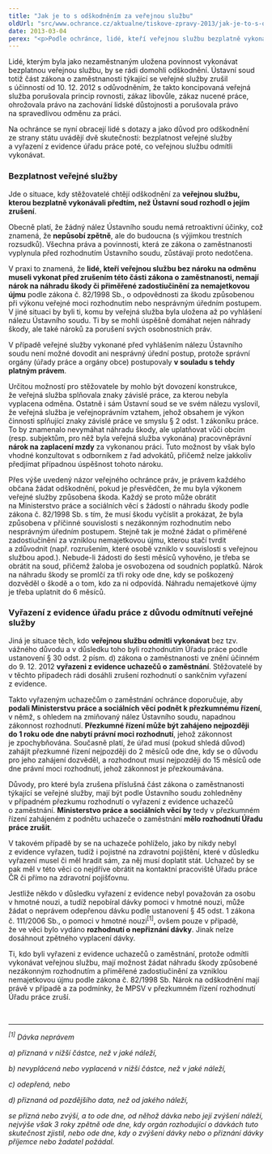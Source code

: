```yaml
---
title: "Jak je to s odškodněním za veřejnou službu"
oldUrl: "src/www.ochrance.cz/aktualne/tiskove-zpravy-2013/jak-je-to-s-odskodnenim-za-verejnou-sluzbu"
date: 2013-03-04
perex: "<p>Podle ochránce, lidé, kteří veřejnou službu bezplatně vykonávali před jejím zrušením Ústavním soudem, nemají nárok na náhradu škody či přiměřené zadostiučinění. Kdo však byl vyřazen z evidence Úřadu práce kvůli odmítnutí veřejné služby, může podat podnět k přezkumnému řízení a zrušení rozhodnutí pro nezákonnost.</p>"
---
```


<!-- imported from the old website -->

<p>Lidé, kterým byla jako nezaměstnaným uložena povinnost vykonávat bezplatnou veřejnou službu, by se rádi domohli odškodnění. Ústavní soud totiž část zákona o zaměstnanosti týkající se veřejné služby zrušil s účinností od 10. 12. 2012 s odůvodněním, že takto koncipovaná veřejná služba porušovala princip rovnosti, zákaz libovůle, zákaz nucené práce, ohrožovala právo na zachování lidské důstojnosti a porušovala právo na spravedlivou odměnu za práci. </p><p>Na ochránce se nyní obracejí lidé s dotazy a jako důvod pro odškodnění ze strany státu uvádějí dvě skutečnosti: bezplatnost veřejné služby a vyřazení z evidence úřadu práce poté, co veřejnou službu odmítli vykonávat. </p><h3>Bezplatnost veřejné služby</h3><p>Jde o situace, kdy stěžovatelé chtějí odškodnění za <strong>veřejnou službu, kterou bezplatně vykonávali předtím, než Ústavní soud rozhodl o jejím zrušení</strong>. </p><p>Obecně platí, že žádný nález Ústavního soudu nemá retroaktivní účinky, což znamená, že <strong>nepůsobí zpětně</strong>, ale do budoucna (s výjimkou trestních rozsudků). Všechna práva a povinnosti, která ze zákona o zaměstnanosti vyplynula před rozhodnutím Ústavního soudu, zůstávají proto nedotčena. </p><p>V praxi to znamená, že <strong>lidé, kteří veřejnou službu bez nároku na odměnu museli vykonat před zrušením této části zákona o zaměstnanosti, nemají nárok na náhradu škody či přiměřené zadostiučinění za nemajetkovou újmu</strong> podle zákona č. 82/1998 Sb., o odpovědnosti za škodu způsobenou při výkonu veřejné moci rozhodnutím nebo nesprávným úředním postupem. V jiné situaci by byli ti, komu by veřejná služba byla uložena až po vyhlášení nálezu Ústavního soudu. Ti by se mohli úspěšně domáhat nejen náhrady škody, ale také nároků za porušení svých osobnostních práv. </p><p>V případě veřejné služby vykonané před vyhlášením nálezu Ústavního soudu není možné dovodit ani nesprávný úřední postup, protože správní orgány (úřady práce a orgány obce) postupovaly <strong>v souladu s tehdy platným právem</strong>. </p><p>Určitou možností pro stěžovatele by mohlo být dovození konstrukce, že veřejná služba splňovala znaky závislé práce, za kterou nebyla vyplacena odměna. Ostatně i sám Ústavní soud se ve svém nálezu vyslovil, že veřejná služba je veřejnoprávním vztahem, jehož obsahem je výkon činnosti splňující znaky závislé práce ve smyslu § 2 odst. 1 zákoníku práce. To by znamenalo nevymáhat náhradu škody, ale uplatňovat vůči obcím (resp. subjektům, pro něž byla veřejná služba vykonána) pracovněprávní <strong>nárok na zaplacení mzdy</strong> za vykonanou práci. Tuto možnost by však bylo vhodné konzultovat s odborníkem z řad advokátů, přičemž nelze jakkoliv předjímat případnou úspěšnost tohoto nároku.</p><p>Přes výše uvedený názor veřejného ochránce práv, je právem každého občana žádat odškodnění, pokud je přesvědčen, že mu byla výkonem veřejné služby způsobena škoda. Každý se proto může obrátit na Ministerstvo práce a sociálních věcí s žádostí o náhradu škody podle zákona č. 82/1998 Sb. s tím, že musí škodu vyčíslit a prokázat, že byla způsobena v příčinné souvislosti s nezákonným rozhodnutím nebo nesprávným úředním postupem. Stejně tak je možné žádat o přiměřené zadostiučinění za vzniklou nemajetkovou újmu, kterou stačí tvrdit a zdůvodnit (např. rozrušením, které osobě vzniklo v souvislosti s veřejnou službou apod.). Nebude-li žádosti do šesti měsíců vyhověno, je třeba se obrátit na soud, přičemž žaloba je osvobozena od soudních poplatků. Nárok na náhradu škody se promlčí za tři roky ode dne, kdy se poškozený dozvěděl o škodě a o tom, kdo za ni odpovídá. Náhradu nemajetkové újmy je třeba uplatnit do 6 měsíců. </p><h3>Vyřazení z evidence úřadu práce z důvodu odmítnutí veřejné služby</h3><p>Jiná je situace těch, kdo <strong>veřejnou službu odmítli vykonávat</strong> bez tzv. vážného důvodu a v důsledku toho byli rozhodnutím Úřadu práce podle ustanovení § 30 odst. 2 písm. d) zákona o zaměstnanosti ve znění účinném do 9. 12. 2012 <strong>vyřazeni z evidence uchazečů o zaměstnání</strong>. Stěžovatelé by v těchto případech rádi dosáhli zrušení rozhodnutí o sankčním vyřazení z evidence. </p><p>Takto vyřazeným uchazečům o zaměstnání ochránce doporučuje, aby <strong>podali Ministerstvu práce a sociálních věcí podnět k přezkumnému řízení</strong>, v němž, s ohledem na zmiňovaný nález Ústavního soudu, napadnou zákonnost rozhodnutí. <strong>Přezkumné řízení může být zahájeno nejpozději do 1 roku ode dne nabytí právní moci rozhodnutí</strong>, jehož zákonnost je zpochybňována. Současně platí, že úřad musí (pokud shledá důvod) zahájit přezkumné řízení nejpozději do 2 měsíců ode dne, kdy se o důvodu pro jeho zahájení dozvěděl, a rozhodnout musí nejpozději do 15 měsíců ode dne právní moci rozhodnutí, jehož zákonnost je přezkoumávána. </p><p>Důvody, pro které byla zrušena příslušná část zákona o zaměstnanosti týkající se veřejné služby, mají být podle Ústavního soudu zohledněny v případném přezkumu rozhodnutí o vyřazení z evidence uchazečů o zaměstnání. <strong>Ministerstvo práce a sociálních věcí by</strong> tedy v přezkumném řízení zahájeném z podnětu uchazeče o zaměstnání <strong>mělo rozhodnutí Úřadu práce zrušit</strong>. </p><p>V takovém případě by se na uchazeče pohlíželo, jako by nikdy nebyl z evidence vyřazen, tudíž i pojistné na zdravotní pojištění, které v důsledku vyřazení musel či měl hradit sám, za něj musí doplatit stát. Uchazeč by se pak měl v této věci co nejdříve obrátit na kontaktní pracoviště Úřadu práce ČR či přímo na zdravotní pojišťovnu. </p><p>Jestliže někdo v důsledku vyřazení z evidence nebyl považován za osobu v hmotné nouzi, a tudíž nepobíral dávky pomoci v hmotné nouzi, může žádat o neprávem odepřenou dávku podle ustanovení § 45 odst. 1 zákona č. 111/2006 Sb., o pomoci v hmotné nouzi<sup>[1]</sup>, ovšem pouze v případě, že ve věci bylo vydáno <strong>rozhodnutí o nepřiznání dávky</strong>. Jinak nelze dosáhnout zpětného vyplacení dávky. </p><p>Ti, kdo byli vyřazeni z evidence uchazečů o zaměstnání, protože odmítli vykonávat veřejnou službu, mají možnost žádat náhradu škody způsobené nezákonným rozhodnutím a přiměřené zadostiučinění za vzniklou nemajetkovou újmu podle zákona č. 82/1998 Sb. Nárok na odškodnění mají právě v případě a za podmínky, že MPSV v přezkumném řízení rozhodnutí Úřadu práce zruší.</p><br /><hr /><p><em><sup>[1]</sup> Dávka neprávem</em></p><p><em>a) přiznaná v nižší částce, než v jaké náleží,</em></p><p><em>b) nevyplácená nebo vyplacená v nižší částce, než v jaké náleží,</em></p><p><em>c) odepřená, nebo</em></p><p><em>d) přiznaná od pozdějšího data, než od jakého náleží,</em></p><p><em>se přizná nebo zvýší, a to ode dne, od něhož dávka nebo její zvýšení náleží, nejvýše však 3 roky zpětně ode dne, kdy orgán rozhodující o dávkách tuto skutečnost zjistil, nebo ode dne, kdy o zvýšení dávky nebo o přiznání dávky příjemce nebo žadatel požádal.</em></p>
